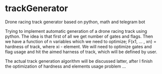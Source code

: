 # trackGenerator
Drone racing track generator based on python, math and telegram bot

Trying to implement automatic generation of a drone racing track using python.
The idea is that first of all we get number of gates and flags. Then we have a function 
of n variables which we need to optimize; 
F(x1, ... , xn) = hardness of track, where xi - element. We will need to optimize gates
and flag usage and hit the aimed harness of track, which will be defined by user.

The actual track generation algorithm will be discussed latter, after I finish the 
optimization of hardness and elements usage problem ...
